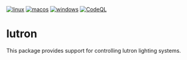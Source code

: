 [![linux](https://github.com/cosnicolaou/lutron/actions/workflows/linux.yml/badge.svg)](https://github.com/cosnicolaou/lutron/actions/workflows/linux.yml)
[![macos](https://github.com/cosnicolaou/lutron/actions/workflows/macos.yml/badge.svg)](https://github.com/cosnicolaou/lutron/actions/workflows/macos.yml)
[![windows](https://github.com/cosnicolaou/lutron/actions/workflows/windows.yml/badge.svg)](https://github.com/cosnicolaou/lutron/actions/workflows/windows.yml)
[![CodeQL](https://github.com/cosnicolaou/lutron/actions/workflows/github-code-scanning/codeql/badge.svg)](https://github.com/cosnicolaou/lutron/actions/workflows/github-code-scanning/codeql)


# lutron

This package provides support for controlling lutron lighting systems.
